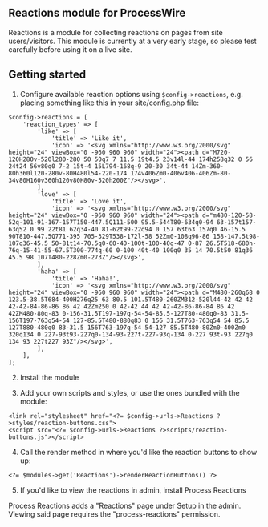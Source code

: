 Reactions module for ProcessWire
--------------------------------

Reactions is a module for collecting reactions on pages from site users/visitors. This module is currently at a very early stage, so please test carefully before using it on a live site.

## Getting started

1. Configure available reaction options using `$config->reactions`, e.g. placing something like this in your site/config.php file:

```
$config->reactions = [
	'reaction_types' => [
		'like' => [
			'title' => 'Like it',
			'icon' => '<svg xmlns="http://www.w3.org/2000/svg" height="24" viewBox="0 -960 960 960" width="24"><path d="M720-120H280v-520l280-280 50 50q7 7 11.5 19t4.5 23v14l-44 174h258q32 0 56 24t24 56v80q0 7-2 15t-4 15L794-168q-9 20-30 34t-44 14Zm-360-80h360l120-280v-80H480l54-220-174 174v406Zm0-406v406-406Zm-80-34v80H160v360h120v80H80v-520h200Z"/></svg>',
		],
		'love' => [
			'title' => 'Love it',
			'icon' => '<svg xmlns="http://www.w3.org/2000/svg" height="24" viewBox="0 -960 960 960" width="24"><path d="m480-120-58-52q-101-91-167-157T150-447.5Q111-500 95.5-544T80-634q0-94 63-157t157-63q52 0 99 22t81 62q34-40 81-62t99-22q94 0 157 63t63 157q0 46-15.5 90T810-447.5Q771-395 705-329T538-172l-58 52Zm0-108q96-86 158-147.5t98-107q36-45.5 50-81t14-70.5q0-60-40-100t-100-40q-47 0-87 26.5T518-680h-76q-15-41-55-67.5T300-774q-60 0-100 40t-40 100q0 35 14 70.5t50 81q36 45.5 98 107T480-228Zm0-273Z"/></svg>',
		],
		'haha' => [
			'title' => 'Haha!',
			'icon' => '<svg xmlns="http://www.w3.org/2000/svg" height="24" viewBox="0 -960 960 960" width="24"><path d="M480-260q68 0 123.5-38.5T684-400H276q25 63 80.5 101.5T480-260ZM312-520l44-42 42 42 42-42-84-86-86 86 42 42Zm250 0 42-42 44 42 42-42-86-86-84 86 42 42ZM480-80q-83 0-156-31.5T197-197q-54-54-85.5-127T80-480q0-83 31.5-156T197-763q54-54 127-85.5T480-880q83 0 156 31.5T763-763q54 54 85.5 127T880-480q0 83-31.5 156T763-197q-54 54-127 85.5T480-80Zm0-400Zm0 320q134 0 227-93t93-227q0-134-93-227t-227-93q-134 0-227 93t-93 227q0 134 93 227t227 93Z"/></svg>',
		],
	],
];
```

2. Install the module

3. Add your own scripts and styles, or use the ones bundled with the module:

```
<link rel="stylesheet" href="<?= $config->urls->Reactions ?>styles/reaction-buttons.css">
<script src="<?= $config->urls->Reactions ?>scripts/reaction-buttons.js"></script>
```

4. Call the render method in where you'd like the reaction buttons to show up:

```
<?= $modules->get('Reactions')->renderReactionButtons() ?>
```

5. If you'd like to view the reactions in admin, install Process Reactions

Process Reactions adds a "Reactions" page under Setup in the admin. Viewing said page requires the "process-reactions" permission.
